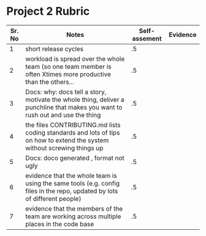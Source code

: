 
# Project 2 Rubric


Sr. No| Notes|Self-assement|Evidence|
|----|--------|------|-------|
1| short release cycles| .5 | |
2| workload is spread over the whole team (so one team member is often Xtimes more productive than the others... | .5| |
3| Docs: why: docs tell a story, motivate the whole thing, deliver a punchline that makes you want to rush out and use the thing|.5||
4| the files CONTRIBUTING.md lists coding standards and lots of tips on how to extend the system without screwing things up |.5||
5| Docs: doco generated , format not ugly|.5||
6| evidence that the whole team is using the same tools (e.g. config files in the repo, updated by lots of different people) |.5||
7| evidence that the members of the team are working across multiple places in the code base|.5| |
